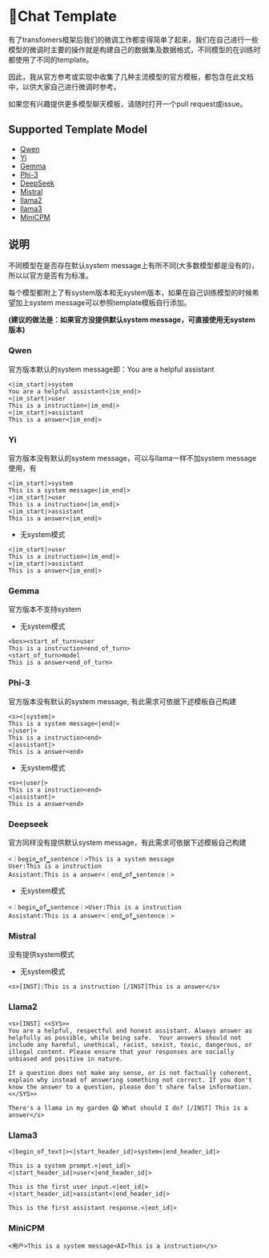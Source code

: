# 🍻Chat Template

有了transfomers框架后我们的微调工作都变得简单了起来，我们在自己进行一些模型的微调时主要的操作就是构建自己的数据集及数据格式，不同模型的在训练时都使用了不同的template。

因此，我从官方参考或实现中收集了几种主流模型的官方模板，都包含在此文档中，以供大家自己进行微调时参考。

如果您有兴趣提供更多模型聊天模板，请随时打开一个pull request或issue。

## Supported Template Model

- [Qwen](#qwen)
- [Yi](#yi)
- [Gemma](#gemma)
- [Phi-3](#phi-3)
- [DeepSeek](#deepseek)
- [Mistral](#mistral)
- [llama2](#llama2)
- [llama3](#llama3)
- [MiniCPM](#minicpm)

## 说明
 不同模型在是否存在默认system message上有所不同(大多数模型都是没有的)，所以以官方是否有为标准。
 
每个模型都附上了有system版本和无system版本，如果在自己训练模型的时候希望加上system message可以参照template模板自行添加。

**(建议的做法是：如果官方没提供默认system message，可直接使用无system版本)**

### Qwen
官方版本默认的system message即：You are a helpful assistant
```text
<|im_start|>system
You are a helpful assistant<|im_end|>
<|im_start|>user
This is a instruction<|im_end|>
<|im_start|>assistant
This is a answer<|im_end|>
```

### Yi
官方版本没有默认的system message，可以与llama一样不加system message使用，有
```text
<|im_start|>system
This is a system message<|im_end|>
<|im_start|>user
This is a instruction<|im_end|>
<|im_start|>assistant
This is a answer<|im_end|>
```
- 无system模式
```text
<|im_start|>user
This is a instruction<|im_end|>
<|im_start|>assistant
This is a answer<|im_end|>
```

### Gemma
官方版本不支持system

- 无system模式
```text
<bos><start_of_turn>user
This is a instruction<end_of_turn>
<start_of_turn>model
This is a answer<end_of_turn>
```

### Phi-3
官方版本没有默认的system message, 有此需求可依据下述模板自己构建

```text
<s><|system|>
This is a system message<|end|>
<|user|>
This is a instruction<end>
<|assistant|>
This is a answer<end>
```
- 无system模式
```text
<s><|user|>
This is a instruction<end>
<|assistant|>
This is a answer<end>
```

### Deepseek
官方同样没有提供默认system message，有此需求可依据下述模板自己构建
```text
<｜begin▁of▁sentence｜>This is a system message
User:This is a instruction
Assistant:This is a answer<｜end▁of▁sentence｜>
```

- 无system模式
```text
<｜begin▁of▁sentence｜>User:This is a instruction
Assistant:This is a answer<｜end▁of▁sentence｜>
```

### Mistral
没有提供system模式
- 无system模式
```text
<s>[INST]:This is a instruction [/INST]This is a answer</s>
```

### Llama2

```text
<s>[INST] <<SYS>>
You are a helpful, respectful and honest assistant. Always answer as helpfully as possible, while being safe.  Your answers should not include any harmful, unethical, racist, sexist, toxic, dangerous, or illegal content. Please ensure that your responses are socially unbiased and positive in nature.

If a question does not make any sense, or is not factually coherent, explain why instead of answering something not correct. If you don't know the answer to a question, please don't share false information.
<</SYS>>

There's a llama in my garden 😱 What should I do? [/INST] This is a answer</s>
```

### Llama3
```text
<|begin_of_text|><|start_header_id|>system<|end_header_id|>

This is a system prompt.<|eot_id|><|start_header_id|>user<|end_header_id|>

This is the first user input.<|eot_id|><|start_header_id|>assistant<|end_header_id|>

This is the first assistant response.<|eot_id|>
```

### MiniCPM
```text
<用户>This is a system message<AI>This is a instruction</s>
```